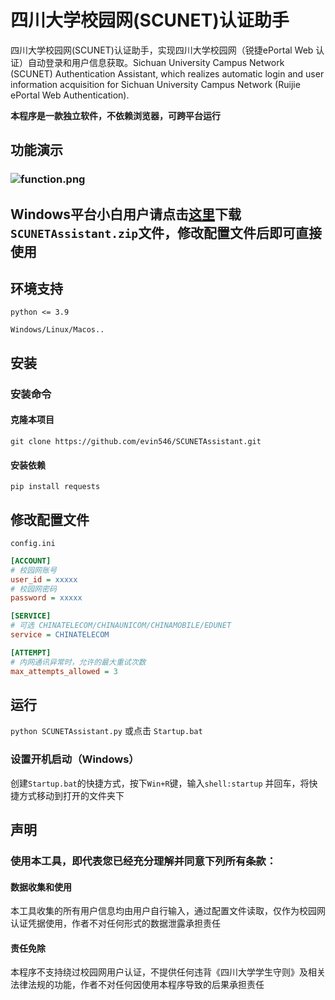 # 四川大学校园网(SCUNET)认证助手

四川大学校园网(SCUNET)认证助手，实现四川大学校园网（锐捷ePortal Web 认证）自动登录和用户信息获取。Sichuan University Campus Network (SCUNET) Authentication Assistant, which realizes automatic login and user information acquisition for Sichuan University Campus Network (Ruijie ePortal Web Authentication).

**本程序是一款独立软件，不依赖浏览器，可跨平台运行**



## 功能演示

### ![function.png](https://github.com/evin546/SCUNETAssistant/blob/main/img/function.png?raw=true)





## Windows平台小白用户请点击[这里](https://github.com/evin546/SCUNETAssistant/releases/)下载`SCUNETAssistant.zip`文件，修改配置文件后即可直接使用





## 环境支持
`python <= 3.9`

`Windows/Linux/Macos..`


## 安装
### 安装命令
#### 克隆本项目

`git clone https://github.com/evin546/SCUNETAssistant.git`

#### 安装依赖

`pip install requests`



## 修改配置文件

`config.ini`

```ini
[ACCOUNT]
# 校园网账号
user_id = xxxxx	
# 校园网密码
password = xxxxx		

[SERVICE]
# 可选 CHINATELECOM/CHINAUNICOM/CHINAMOBILE/EDUNET
service = CHINATELECOM

[ATTEMPT]
# 内网通讯异常时，允许的最大重试次数
max_attempts_allowed = 3
```



## 运行

`python SCUNETAssistant.py`
或点击 `Startup.bat`

### 设置开机启动（Windows）

创建`Startup.bat`的快捷方式，按下`Win+R`键，输入`shell:startup` 并回车，将快捷方式移动到打开的文件夹下



## 声明

### 使用本工具，即代表您已经充分理解并同意下列所有条款：

#### 数据收集和使用

 本工具收集的所有用户信息均由用户自行输入，通过配置文件读取，仅作为校园网认证凭据使用，作者不对任何形式的数据泄露承担责任

#### 责任免除

本程序不支持绕过校园网用户认证，不提供任何违背《四川大学学生守则》及相关法律法规的功能，作者不对任何因使用本程序导致的后果承担责任
